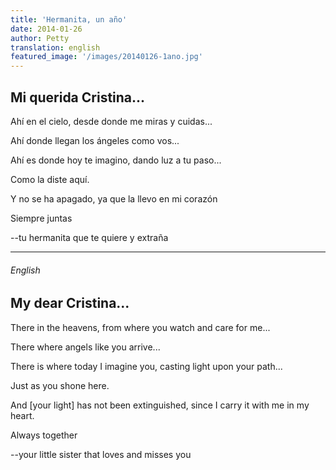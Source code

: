 ```yaml
---
title: 'Hermanita, un año'
date: 2014-01-26
author: Petty
translation: english
featured_image: '/images/20140126-1ano.jpg'
---
```


## Mi querida Cristina...

Ahí en el cielo, desde donde me miras y cuidas...

Ahí donde llegan los ángeles como vos...

Ahí es donde hoy te imagino, dando luz a tu paso...

Como la diste aquí.

Y no se ha apagado, ya que la llevo en mi corazón

Siempre juntas

--tu hermanita que te quiere y extraña

---

###### English

## My dear Cristina...

There in the heavens, from where you watch and care for me...

There where angels like you arrive...

There is where today I imagine you, casting light upon your path...

Just as you shone here.

And \[your light\] has not been extinguished, since I carry it with me in my heart.

Always together

--your little sister that loves and misses you